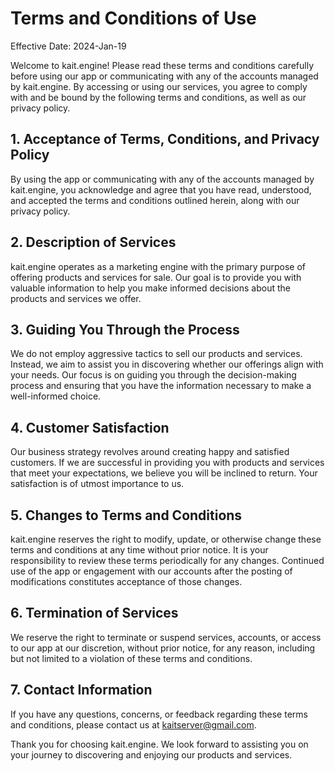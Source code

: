 # Terms and Conditions of Use

Effective Date: 2024-Jan-19

Welcome to kait.engine! Please read these terms and conditions carefully before using our app or communicating with any of the accounts managed by kait.engine. By accessing or using our services, you agree to comply with and be bound by the following terms and conditions, as well as our privacy policy.

## **1. Acceptance of Terms, Conditions, and Privacy Policy**

By using the app or communicating with any of the accounts managed by kait.engine, you acknowledge and agree that you have read, understood, and accepted the terms and conditions outlined herein, along with our privacy policy.

## **2. Description of Services**

kait.engine operates as a marketing engine with the primary purpose of offering products and services for sale. Our goal is to provide you with valuable information to help you make informed decisions about the products and services we offer.

## **3. Guiding You Through the Process**

We do not employ aggressive tactics to sell our products and services. Instead, we aim to assist you in discovering whether our offerings align with your needs. Our focus is on guiding you through the decision-making process and ensuring that you have the information necessary to make a well-informed choice.

## **4. Customer Satisfaction**

Our business strategy revolves around creating happy and satisfied customers. If we are successful in providing you with products and services that meet your expectations, we believe you will be inclined to return. Your satisfaction is of utmost importance to us.

## **5. Changes to Terms and Conditions**

kait.engine reserves the right to modify, update, or otherwise change these terms and conditions at any time without prior notice. It is your responsibility to review these terms periodically for any changes. Continued use of the app or engagement with our accounts after the posting of modifications constitutes acceptance of those changes.

## **6. Termination of Services**

We reserve the right to terminate or suspend services, accounts, or access to our app at our discretion, without prior notice, for any reason, including but not limited to a violation of these terms and conditions.

## **7. Contact Information**

If you have any questions, concerns, or feedback regarding these terms and conditions, please contact us at kaitserver@gmail.com.

Thank you for choosing kait.engine. We look forward to assisting you on your journey to discovering and enjoying our products and services.
